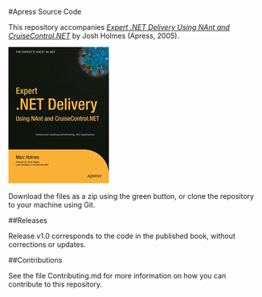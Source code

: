 #Apress Source Code

This repository accompanies [*Expert .NET Delivery Using NAnt and CruiseControl.NET*](http://www.apress.com/9781590594858) by Josh Holmes (Apress, 2005).

![Cover image](9781590594858.jpg)

Download the files as a zip using the green button, or clone the repository to your machine using Git.

##Releases

Release v1.0 corresponds to the code in the published book, without corrections or updates.

##Contributions

See the file Contributing.md for more information on how you can contribute to this repository.
